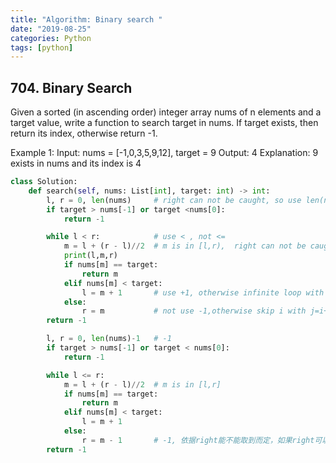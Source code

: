 ```yaml
---
title: "Algorithm: Binary search "
date: "2019-08-25"
categories: Python
tags: [python]
---
```


## 704. Binary Search
Given a sorted (in ascending order) integer array nums of n elements and a target value, write a function to search target in nums. If target exists, then return its index, otherwise return -1.

Example 1:
Input: nums = [-1,0,3,5,9,12], target = 9
Output: 4
Explanation: 9 exists in nums and its index is 4

```python
class Solution:
    def search(self, nums: List[int], target: int) -> int:
        l, r = 0, len(nums)     # right can not be caught, so use len(nums), not len(nums)-1
        if target > nums[-1] or target <nums[0]:
            return -1

        while l < r:            # use < , not <=          
            m = l + (r - l)//2  # m is in [l,r),  right can not be caught
            print(l,m,r)
            if nums[m] == target:
                return m
            elif nums[m] < target:
                l = m + 1       # use +1, otherwise infinite loop with j=i+1, because m cannot be j
            else:
                r = m           # not use -1,otherwise skip i with j=i+1, because m = i
        return -1

        l, r = 0, len(nums)-1   # -1
        if target > nums[-1] or target < nums[0]:
            return -1

        while l <= r:
            m = l + (r - l)//2  # m is in [l,r]
            if nums[m] == target:
                return m
            elif nums[m] < target:
                l = m + 1
            else:
                r = m - 1       # -1, 依据right能不能取到而定，如果right可以取到则，right必须要-1，不减1的话，还是会出现i =j死循环。
        return -1    
```

